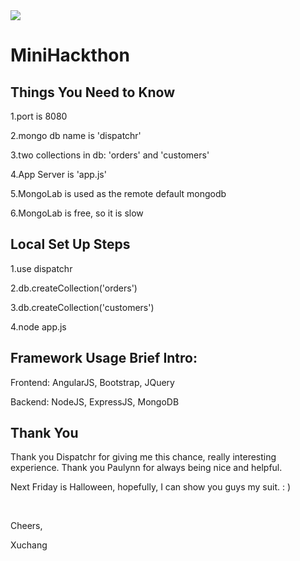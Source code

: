 <img src="http://www.dispatchr.com/img/logo.png"> 
<h1>MiniHackthon</h1>
<h2>Things You Need to Know</h2>
<p>1.port is 8080</p>
<p>2.mongo db name is 'dispatchr'</p>
<p>3.two collections in db: 'orders' and 'customers'</p>
<p>4.App Server is 'app.js'</p>
<p>5.MongoLab is used as the remote default mongodb</p>
<p>6.MongoLab is free, so it is slow</p>

<h2>Local Set Up Steps</h2>
<p>1.use dispatchr</p>
<p>2.db.createCollection('orders')</p>
<p>3.db.createCollection('customers')</p>
<p>4.node app.js</p>

<h2>Framework Usage Brief Intro:</h2>
<p>Frontend: AngularJS, Bootstrap, JQuery</p>
<p>Backend: NodeJS, ExpressJS, MongoDB</p>

<h2>Thank You</h2>
<p>Thank you Dispatchr for giving me this chance, really interesting experience.
Thank you Paulynn for always being nice and helpful.</p>
<p>Next Friday is Halloween, hopefully, I can show you guys my suit. : )</p>
<br>
<p>Cheers,</p>
<p>Xuchang</p>
